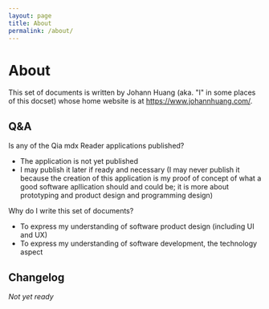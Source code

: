 ```yaml
---
layout: page
title: About
permalink: /about/
---
```


# About

This set of documents is written by Johann Huang (aka. "I" in some places of this docset) whose home website is at <https://www.johannhuang.com/>.


## Q&A

Is any of the Qia mdx Reader applications published?

* The application is not yet published
* I may publish it later if ready and necessary (I may never publish it because the creation of this application is my proof of concept of what a good software apllication should and could be; it is more about prototyping and product design and programming design)

Why do I write this set of documents?

* To express my understanding of software product design (including UI and UX)
* To express my understanding of software development, the technology aspect


## Changelog

*Not yet ready*
